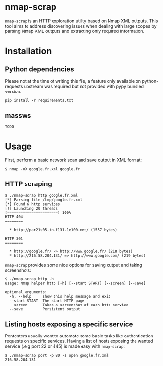 # nmap-scrap

`nmap-scrap` is an HTTP exploration utility based on Nmap XML outputs. This tool aims to address discovering issues when dealing with large scopes by parsing Nmap XML outputs and extracting only required information.


# Installation

## Python dependencies

Please not at the time of writing this file, a feature only available on python-requests upstream was required but not provided with pypy bundled version.

	pip install -r requirements.txt

## massws

	TODO

# Usage

First, perform a basic network scan and save output in XML format: 

	$ nmap -oX google.fr.xml google.fr

## HTTP scraping

	$ ./nmap-scrap http google.fr.xml 
	[*] Parsing file /tmp/google.fr.xml
	[*] Found 6 http services
	[!] Launching 20 threads
	[=======================] 100%
	HTTP 404
	========

	  * http://par21s05-in-f131.1e100.net/ (1557 bytes)

	HTTP 301
	========

	  * http://google.fr/ => http://www.google.fr/ (218 bytes)
	  * http://216.58.204.131/ => http://www.google.com/ (219 bytes)

`nmap-scrap` provides some nice options for saving output and taking screenshots:

	$ ./nmap-scrap http -h
	usage: Nmap helper http [-h] [--start START] [--screen] [--save]

	optional arguments:
	  -h, --help     show this help message and exit
	  --start START  The start HTTP page
	  --screen       Takes a screenshot of each http service
	  --save         Persistent output


## Listing hosts exposing a specific service

Pentesters usually want to automate some basic tasks like authentication requests on specific services. Having a list of hosts exposing the wanted service (.e.g port 22 or 445) is made easy with `nmap-scrap`:

	$ ./nmap-scrap port -p 80 -s open google.fr.xml
	216.58.204.131

